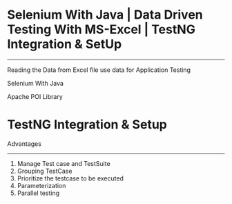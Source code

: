 # Selenium With Java | Data Driven Testing With MS-Excel | TestNG Integration & SetUp 
---
Reading the Data from Excel file use data for Application Testing

Selenium With Java

Apache POI Library 

#  TestNG Integration & Setup 

Advantages

---
1. Manage Test case and TestSuite
2. Grouping TestCase
3. Prioritize the testcase to be executed
4. Parameterization
5. Parallel testing
   

